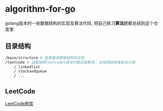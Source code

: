 # algorithm-for-go

golang版本的一些数据结构的实现及算法代码, 把自己练习**算法**题都总结到这个仓库里

## 目录结构

```bash
/base/structure # 这是基本数据结构的实现
/leetcode # 这是按照leetcodet题号的题目及解答, 会按照结构类型去分类
    / linkedlist
    / stackandqueue
    / ...
```

## LeetCode

[LeetCode题库](https://github.com/jintangzone/algorithm-for-go/tree/master/leetcode)